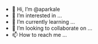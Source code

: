- 👋 Hi, I’m @aparkale
- 👀 I’m interested in ...
- 🌱 I’m currently learning ...
- 💞️ I’m looking to collaborate on ...
- 📫 How to reach me ...

<!---
aparkale/aparkale is a ✨ special ✨ repository because its `README.md` (this file) appears on your GitHub profile.
You can click the Preview link to take a look at your changes.
--->
